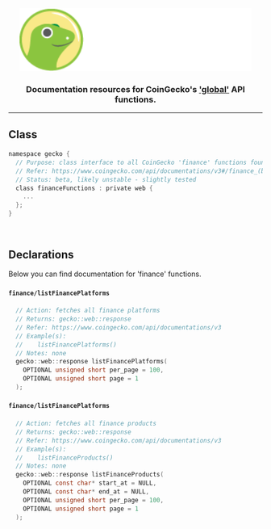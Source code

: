 <p align="center">
  <img width="460" height="125" src="/images/coingecko.jpg">
</p>
<h3 align="center">Documentation resources for CoinGecko's <a href="https://www.coingecko.com/api/documentations/v3#/global">'global'</a> API functions.</h3>
<hr>

<h2>Class</h2>

```c
namespace gecko {
  // Purpose: class interface to all CoinGecko 'finance' functions found below
  // Refer: https://www.coingecko.com/api/documentations/v3#/finance_(beta)
  // Status: beta, likely unstable - slightly tested
  class financeFunctions : private web {
    ...
  };
}
```

<br>

<h2>Declarations</h2>
<p>Below you can find documentation for 'finance' functions.</p>

<h4><code>finance/listFinancePlatforms</code></h4>

```c
  // Action: fetches all finance platforms
  // Returns: gecko::web::response
  // Refer: https://www.coingecko.com/api/documentations/v3
  // Example(s):
  //    listFinancePlatforms()
  // Notes: none
  gecko::web::response listFinancePlatforms(
    OPTIONAL unsigned short per_page = 100,
    OPTIONAL unsigned short page = 1
  );
```

<h4><code>finance/listFinancePlatforms</code></h4>

```c
  // Action: fetches all finance products
  // Returns: gecko::web::response
  // Refer: https://www.coingecko.com/api/documentations/v3
  // Example(s):
  //    listFinanceProducts()
  // Notes: none
  gecko::web::response listFinanceProducts(
    OPTIONAL const char* start_at = NULL,
    OPTIONAL const char* end_at = NULL,
    OPTIONAL unsigned short per_page = 100,
    OPTIONAL unsigned short page = 1
  );
```
